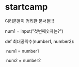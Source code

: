 # startcamp

여러분들이 정리한 문서들!!!

num1 = input("첫번째숫자는?")



def 최대공약수(number1, number2):

​	num1 = number1

​	num2 = number2